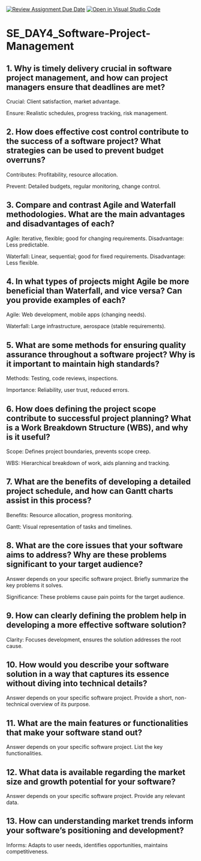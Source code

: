 [![Review Assignment Due Date](https://classroom.github.com/assets/deadline-readme-button-22041afd0340ce965d47ae6ef1cefeee28c7c493a6346c4f15d667ab976d596c.svg)](https://classroom.github.com/a/9pw6JKcu)
[![Open in Visual Studio Code](https://classroom.github.com/assets/open-in-vscode-2e0aaae1b6195c2367325f4f02e2d04e9abb55f0b24a779b69b11b9e10269abc.svg)](https://classroom.github.com/online_ide?assignment_repo_id=18627567&assignment_repo_type=AssignmentRepo)
# SE_DAY4_Software-Project-Management
## 1. Why is timely delivery crucial in software project management, and how can project managers ensure that deadlines are met?

Crucial: Client satisfaction, market advantage.

Ensure: Realistic schedules, progress tracking, risk management.



## 2. How does effective cost control contribute to the success of a software project? What strategies can be used to prevent budget overruns?

Contributes: Profitability, resource allocation.

Prevent: Detailed budgets, regular monitoring, change control.



## 3. Compare and contrast Agile and Waterfall methodologies. What are the main advantages and disadvantages of each?

Agile: Iterative, flexible; good for changing requirements. Disadvantage: Less predictable.

Waterfall: Linear, sequential; good for fixed requirements. Disadvantage: Less flexible.



## 4. In what types of projects might Agile be more beneficial than Waterfall, and vice versa? Can you provide examples of each?

Agile: Web development, mobile apps (changing needs).

Waterfall: Large infrastructure, aerospace (stable requirements).



## 5. What are some methods for ensuring quality assurance throughout a software project? Why is it important to maintain high standards?

Methods: Testing, code reviews, inspections.

Importance: Reliability, user trust, reduced errors.



## 6. How does defining the project scope contribute to successful project planning? What is a Work Breakdown Structure (WBS), and why is it useful?

Scope: Defines project boundaries, prevents scope creep.

WBS: Hierarchical breakdown of work, aids planning and tracking.



## 7. What are the benefits of developing a detailed project schedule, and how can Gantt charts assist in this process?

Benefits: Resource allocation, progress monitoring.

Gantt: Visual representation of tasks and timelines.



## 8. What are the core issues that your software aims to address? Why are these problems significant to your target audience?

Answer depends on your specific software project. Briefly summarize the key problems it solves.

Significance: These problems cause pain points for the target audience.



## 9. How can clearly defining the problem help in developing a more effective software solution?

Clarity: Focuses development, ensures the solution addresses the root cause.



## 10. How would you describe your software solution in a way that captures its essence without diving into technical details?



Answer depends on your specific software project. Provide a short, non-technical overview of its purpose.


## 11. What are the main features or functionalities that make your software stand out?



Answer depends on your specific software project. List the key functionalities.


## 12. What data is available regarding the market size and growth potential for your software?



Answer depends on your specific software project. Provide any relevant data.


## 13. How can understanding market trends inform your software’s positioning and development?



Informs: Adapts to user needs, identifies opportunities, maintains competitiveness.
